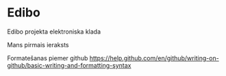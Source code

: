 # Edibo
Edibo projekta elektroniska klada

Mans pirmais ieraksts

Formatešanas piemer github https://help.github.com/en/github/writing-on-github/basic-writing-and-formatting-syntax

